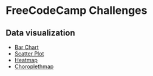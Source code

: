 # FreeCodeCamp Challenges

## Data visualization
- [Bar Chart](./Data%20visualization/Bar%20Chart)
- [Scatter Plot](./Data%20visualization/Scatter%20plot)
- [Heatmap](./Data%20visualization/Heatmap) 
- [Choroplethmap](./Data%20visualization/Choroplethmap) 
